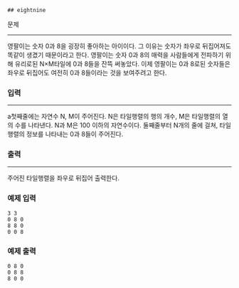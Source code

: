 ```
## eightnine
```
문제
***
영팔이는 숫자 0과 8을 굉장히 좋아하는 아이이다. 그 이유는 숫자가 좌우로 뒤집어져도 똑같이 생겼기 때문이라고 한다. 영팔이는 숫자 0과 8의 매력을 사람들에게 전파하기 위해 유리로된 N×M타일에 0과 8들을 잔뜩 써놓았다. 이제 영팔이는 0과 8로된 숫자들은 좌우로 뒤집어도 여전히 0과 8들이라는 것을 보여주려고 한다.
 
 
### 입력
***
a첫째줄에는 자연수 N, M이 주어진다. N은 타일행렬의 행의 개수, M은 타일행렬의 열의 수를 나타낸다. N과 M은 100 이하의 자연수이다. 둘째줄부터 N개의 줄에 걸쳐, 타일행렬의 정보를 나타내는 0과 8들이 주어진다.
 
 
### 출력
***
주어진 타일행렬을 좌우로 뒤집어 출력한다.

### 예제 입력
```
3 3
0 8 0
8 8 0
0 0 8
```
### 예제 출력
```
0 8 0 
0 8 8 
8 0 0 
```

